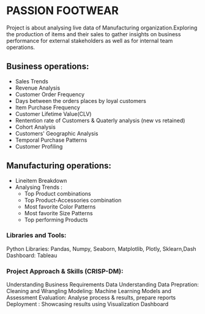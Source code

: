 # PASSION FOOTWEAR

Project is about analysing live data of Manufacturing organization.Exploring the production of items and their sales to gather insights on business performance for external stakeholders as well as for internal team operations. 
 
## Business operations: 
* Sales Trends
* Revenue Analysis
* Customer Order Frequency
* Days between the orders places by loyal customers
* Item Purchase Frequency 
* Customer Lifetime Value(CLV) 
* Rentention rate of Customers & Quaterly analysis (new vs retained)
* Cohort Analysis 
* Customers' Geographic Analysis
* Temporal Purchase Patterns
* Customer Profiling

## Manufacturing operations: 
* Lineitem Breakdown
* Analysing Trends : 
  - Top Product combinations 
  - Top Product-Accessories combination
  - Most favorite Color Patterns 
  - Most favorite Size Patterns 
  - Top performing Products


### Libraries and Tools: 
Python Libraries: Pandas, Numpy, Seaborn, Matplotlib, Plotly, Sklearn,Dash 
Dashboard: Tableau


### Project Approach & Skills (CRISP-DM): 
Understanding Business Requirements 
Data Understanding
Data Prepration: Cleaning and Wrangling
Modeling: Machine Learning Models and Assessment 
Evaluation: Analyse process & results, prepare reports
Deployment : Showcasing results using Visualization Dashboard


